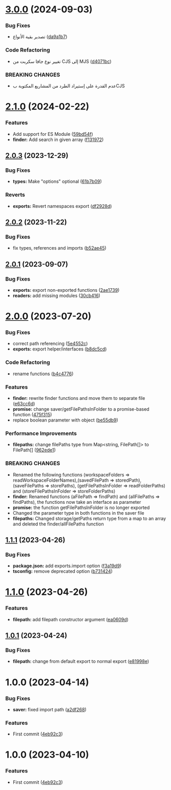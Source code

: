 # [3.0.0](https://github.com/DisQada/PathFinder/compare/v2.1.0...v3.0.0) (2024-09-03)


### Bug Fixes

* تصدير بقية الأنواع ([da9a1b7](https://github.com/DisQada/PathFinder/commit/da9a1b7870dbceb24dc63e01630e3076e0913eda))


### Code Refactoring

* تغيير نوع جافا سكربت من CJS إلى MJS ([d4071bc](https://github.com/DisQada/PathFinder/commit/d4071bc78bac48d8293436b234c5916bc10af3e5))


### BREAKING CHANGES

* عدم القدرة على إستيراد الطرد من المشاريع المكتوبة بCJS

# [2.1.0](https://github.com/DisQada/PathFinder/compare/v2.0.3...v2.1.0) (2024-02-22)

### Features

- Add support for ES Module ([59bd54f](https://github.com/DisQada/PathFinder/commit/59bd54f0245e09739e7b6fa9b1c98ca6d17ade79))
- **finder:** Add search in given array ([f131972](https://github.com/DisQada/PathFinder/commit/f1319720e1b6eb5ab4d01b0206ecb08e57a9261e))

## [2.0.3](https://github.com/DisQada/PathFinder/compare/v2.0.2...v2.0.3) (2023-12-29)

### Bug Fixes

- **types:** Make "options" optional ([61b7b09](https://github.com/DisQada/PathFinder/commit/61b7b09874aae06789b8d9367d3effaf569906c2))

### Reverts

- **exports:** Revert namespaces export ([df2928d](https://github.com/DisQada/PathFinder/commit/df2928d0b8b2daa7e4ee387d2ff02b4542dd23d1))

## [2.0.2](https://github.com/DisQada/PathFinder/compare/v2.0.1...v2.0.2) (2023-11-22)

### Bug Fixes

- fix types, references and imports ([b52ae45](https://github.com/DisQada/PathFinder/commit/b52ae457b2452d1e71ccf36e6a48cc85d35fdbb8))

## [2.0.1](https://github.com/DisQada/pathfinder/compare/v2.0.0...v2.0.1) (2023-09-07)

### Bug Fixes

- **exports:** export non-exported functions ([2ae1739](https://github.com/DisQada/pathfinder/commit/2ae1739dbbeab51aee6ebe6cdfa0c8dfbbcbbee5))
- **readers:** add missing modules ([30cb416](https://github.com/DisQada/pathfinder/commit/30cb416fc39f67128039fb9359a4161253d968f8))

# [2.0.0](https://github.com/DisQada/pathfinder/compare/v1.1.1...v2.0.0) (2023-07-20)

### Bug Fixes

- correct path referencing ([5e4552c](https://github.com/DisQada/pathfinder/commit/5e4552c5882f4a3e12ed53713707458ed81a20cd))
- **exports:** export helper/interfaces ([b8dc5cd](https://github.com/DisQada/pathfinder/commit/b8dc5cd78e09c720e751b168d40657face8685bc))

### Code Refactoring

- rename functions ([b4c4776](https://github.com/DisQada/pathfinder/commit/b4c4776a8ae74788468c7e0a145dab6c31b6c63a))

### Features

- **finder:** rewrite finder functions and move them to separate file ([e63cc6d](https://github.com/DisQada/pathfinder/commit/e63cc6d61463b189bb3418687050a11ab7ade343))
- **promise:** change saver/getFilePathsInFolder to a promise-based function ([475f315](https://github.com/DisQada/pathfinder/commit/475f31514582bcc3eb929c5849b9f1e2274d55ae))
- replace boolean parameter with object ([be55db9](https://github.com/DisQada/pathfinder/commit/be55db92164646ea20e35e8fba9f10461405e019))

### Performance Improvements

- **filepaths:** change filePaths type from Map<string, FilePath[]> to FilePath[] ([962ede1](https://github.com/DisQada/pathfinder/commit/962ede182f1c0f6ebaaf26d5f640f2efbcd5b8d9))

### BREAKING CHANGES

- Renamed the following functions (workspaceFolders =>
  readWorkspaceFolderNames),(savedFilePath => storedPath), (saveFilePaths => storePaths),
  (getFilePathsInFolder => readFolderPaths) and (storeFilePathsInFolder => storeFolderPaths)
- **finder:** Renamed functions (aFilePath => findPath) and (allFilePaths => findPaths), the
  functions now take an interface as parameter
- **promise:** the function getFilePathsInFolder is no longer exported
- Changed the parameter type in both functions in the saver file
- **filepaths:** Changed storage/getPaths return type from a map to an array and deleted the
  finder/allFilePaths function

## [1.1.1](https://github.com/DisQada/pathfinder/compare/v1.1.0...v1.1.1) (2023-04-26)

### Bug Fixes

- **package.json:** add exports.import option ([f3a19d9](https://github.com/DisQada/pathfinder/commit/f3a19d9832b557d15ff2d6e5dd8bff2cea26ff6e))
- **tsconfig:** remove deprecated option ([b731424](https://github.com/DisQada/pathfinder/commit/b7314245cd142a94eda28f223f959b12657d20dc))

# [1.1.0](https://github.com/DisQada/pathfinder/compare/v1.0.1...v1.1.0) (2023-04-26)

### Features

- **filepath:** add filepath constructor argument ([ea0609d](https://github.com/DisQada/pathfinder/commit/ea0609d6fc64ea05af35d9813b9964a11599b02c))

## [1.0.1](https://github.com/DisQada/pathfinder/compare/v1.0.0...v1.0.1) (2023-04-24)

### Bug Fixes

- **filepath:** change from default export to normal export ([e81998e](https://github.com/DisQada/pathfinder/commit/e81998e49d057c2f060963e7607edcee02c37a8a))

# 1.0.0 (2023-04-14)

### Bug Fixes

- **saver:** fixed import path ([a2df268](https://github.com/DisQada/pathfinder/commit/a2df268a6817d25d2cfaa42e84408825c10abbf2))

### Features

- First commit ([4eb92c3](https://github.com/DisQada/pathfinder/commit/4eb92c3585682e8aef8e49ff6625e7fc4c8e72c9))

# 1.0.0 (2023-04-10)

### Features

- First commit ([4eb92c3](https://github.com/DisQada/pathfinder/commit/4eb92c3585682e8aef8e49ff6625e7fc4c8e72c9))
